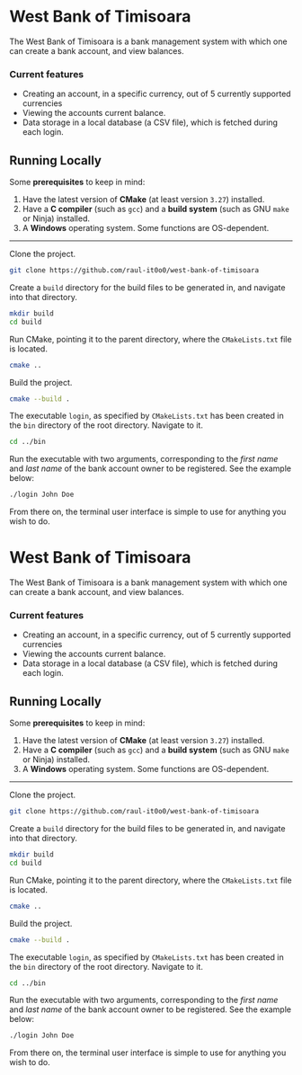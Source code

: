 # West Bank of Timisoara

The West Bank of Timisoara is a bank management system with which one can create a bank account, and view balances.

### Current features
- Creating an account, in a specific currency, out of 5 currently supported currencies
- Viewing the accounts current balance.
- Data storage in a local database (a CSV file), which is fetched during each login.

## Running Locally

Some **prerequisites** to keep in mind:
1. Have the latest version of **CMake** (at least version `3.27`) installed.
2. Have a **C compiler** (such as `gcc`) and a **build system** (such as GNU `make` or Ninja) installed.
3. A **Windows** operating system. Some functions are OS-dependent.

***

Clone the project.

```bash
git clone https://github.com/raul-it0o0/west-bank-of-timisoara
```

Create a `build` directory for the build files to be generated in, and navigate into that directory.

```bash
mkdir build
cd build
```

Run CMake, pointing it to the parent directory, where the `CMakeLists.txt` file is located.

```bash
cmake ..
```

Build the project.

```bash
cmake --build .
```

The executable `login`, as specified by `CMakeLists.txt` has been created in the `bin` directory of the root directory. Navigate to it.

```bash
cd ../bin
```

Run the executable with two arguments, corresponding to the *first name* and *last name* of the bank account owner to be registered. See the example below:

```bash
./login John Doe
```
From there on, the terminal user interface is simple to use for anything you wish to do.







# West Bank of Timisoara

The West Bank of Timisoara is a bank management system with which one can create a bank account, and view balances.

### Current features
- Creating an account, in a specific currency, out of 5 currently supported currencies
- Viewing the accounts current balance.
- Data storage in a local database (a CSV file), which is fetched during each login.

## Running Locally

Some **prerequisites** to keep in mind:
1. Have the latest version of **CMake** (at least version `3.27`) installed.
2. Have a **C compiler** (such as `gcc`) and a **build system** (such as GNU `make` or Ninja) installed.
3. A **Windows** operating system. Some functions are OS-dependent.

***

Clone the project.

```bash
git clone https://github.com/raul-it0o0/west-bank-of-timisoara
```

Create a `build` directory for the build files to be generated in, and navigate into that directory.

```bash
mkdir build
cd build
```

Run CMake, pointing it to the parent directory, where the `CMakeLists.txt` file is located.

```bash
cmake ..
```

Build the project.

```bash
cmake --build .
```

The executable `login`, as specified by `CMakeLists.txt` has been created in the `bin` directory of the root directory. Navigate to it.

```bash
cd ../bin
```

Run the executable with two arguments, corresponding to the *first name* and *last name* of the bank account owner to be registered. See the example below:

```bash
./login John Doe
```
From there on, the terminal user interface is simple to use for anything you wish to do.